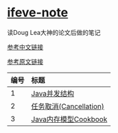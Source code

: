 # [ifeve-note][duanzx]
读Doug Lea大神的论文后做的笔记     

[参考中文链接](http://ifeve.com/doug-lea/)

[参考原文链接](http://gee.cs.oswego.edu/)

| 编号    | 标题                                    
| :--- | :--------------------------------------- 
| 1    | [Java并发结构][001]                           
| 2    | [任务取消(Cancellation)][002]                           
| 3    | [Java内存模型Cookbook][003]                           

[duanzx]: https://github.com/duanzx/ifeve-note
[001]: https://github.com/duanzx/ifeve-note/blob/master/note/20190527/target.md
[002]: https://github.com/duanzx/ifeve-note/blob/master/note/20190527/target.md
[003]: https://github.com/duanzx/ifeve-note/blob/master/note/20190527/JavaMemoryModelCookbook.md

     
